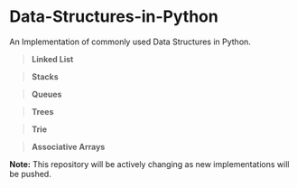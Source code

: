 # Data-Structures-in-Python
An Implementation of commonly used Data Structures in Python.
> **Linked List**

> **Stacks**

> **Queues**

> **Trees**

> **Trie**

> **Associative Arrays**

**Note:** This repository will be actively changing as new implementations will be pushed.
